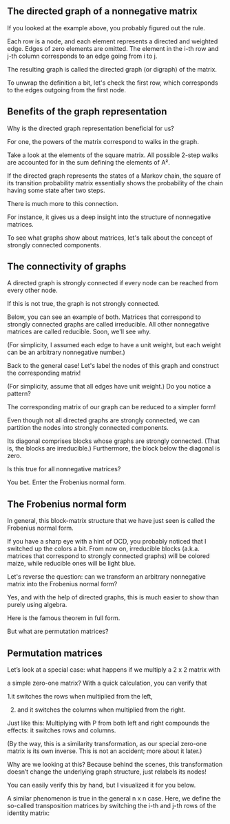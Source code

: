 ## The directed graph of a nonnegative matrix
If you looked at the example above, you probably figured out the rule.

Each row is a node, and each element represents a directed and weighted edge. Edges of zero elements are omitted. The element in the i-th row and j-th column corresponds to an edge going from i to j.

The resulting graph is called the directed graph (or digraph) of the matrix.

To unwrap the definition a bit, let's check the first row, which corresponds to the edges outgoing from the first node.

## Benefits of the graph representation
Why is the directed graph representation beneficial for us?

For one, the powers of the matrix correspond to walks in the graph.

Take a look at the elements of the square matrix. All possible 2-step walks are accounted for in the sum defining the elements of A².

If the directed graph represents the states of a Markov chain, the square of its transition probability matrix essentially shows the probability of the chain having some state after two steps.

There is much more to this connection.

For instance, it gives us a deep insight into the structure of nonnegative matrices.

To see what graphs show about matrices, let's talk about the concept of strongly connected components.

## The connectivity of graphs
A directed graph is strongly connected if every node can be reached from every other node.

If this is not true, the graph is not strongly connected.

Below, you can see an example of both.
Matrices that correspond to strongly connected graphs are called irreducible. All other nonnegative matrices are called reducible. Soon, we'll see why.

(For simplicity, I assumed each edge to have a unit weight, but each weight can be an arbitrary nonnegative number.)

Back to the general case!
Let's label the nodes of this graph and construct the corresponding matrix!

(For simplicity, assume that all edges have unit weight.) Do you notice a pattern?

The corresponding matrix of our graph can be reduced to a simpler form!


Even though not all directed graphs are strongly connected, we can partition the nodes into strongly connected components.

Its diagonal comprises blocks whose graphs are strongly connected. (That is, the blocks are irreducible.) Furthermore, the block below the diagonal is zero.

Is this true for all nonnegative matrices?

You bet. Enter the Frobenius normal form.

## The Frobenius normal form
In general, this block-matrix structure that we have just seen is called the Frobenius normal form.

If you have a sharp eye with a hint of OCD, you probably noticed that I switched up the colors a bit. From now on, irreducible blocks (a.k.a. matrices that correspond to strongly connected graphs) will be colored maize, while reducible ones will be light blue.

Let's reverse the question: can we transform an arbitrary nonnegative matrix into the Frobenius normal form?

Yes, and with the help of directed graphs, this is much easier to show than purely using algebra.

Here is the famous theorem in full form.

But what are permutation matrices?

## Permutation matrices
Let’s look at a special case: what happens if we multiply a 2 x 2 matrix with

a simple zero-one matrix? With a quick calculation, you can verify that

1.it switches the rows when multiplied from the left,

2. and it switches the columns when multiplied from the right.

Just like this:
Multiplying with P from both left and right compounds the effects: it switches rows and columns.

(By the way, this is a similarity transformation, as our special zero-one matrix is its own inverse. This is not an accident; more about it later.)

Why are we looking at this? Because behind the scenes, this transformation doesn’t change the underlying graph structure, just relabels its nodes!

You can easily verify this by hand, but I visualized it for you below.

A similar phenomenon is true in the general n x n case. Here, we define the so-called transposition matrices by switching the i-th and j-th rows of the identity matrix:







